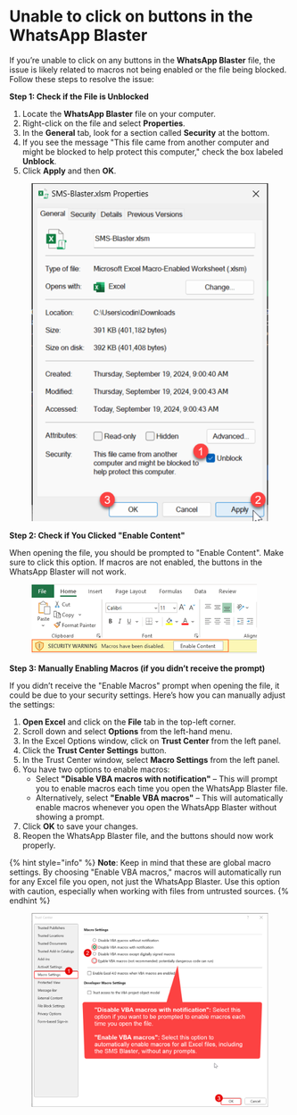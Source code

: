 # Unable to click on buttons in the WhatsApp Blaster

If you’re unable to click on any buttons in the **WhatsApp Blaster** file, the issue is likely related to macros not being enabled or the file being blocked. Follow these steps to resolve the issue:

**Step 1: Check if the File is Unblocked**

1. Locate the **WhatsApp Blaster** file on your computer.
2. Right-click on the file and select **Properties**.
3. In the **General** tab, look for a section called **Security** at the bottom.
4. If you see the message "This file came from another computer and might be blocked to help protect this computer," check the box labeled **Unblock**.
5. Click **Apply** and then **OK**.

<figure><img src="../.gitbook/assets/image (18).png" alt=""><figcaption></figcaption></figure>

**Step 2: Check if You Clicked "Enable Content"**

When opening the file, you should be prompted to "Enable Content". Make sure to click this option. If macros are not enabled, the buttons in the WhatsApp Blaster will not work.

<figure><img src="../.gitbook/assets/image (20).png" alt=""><figcaption></figcaption></figure>

**Step 3: Manually Enabling Macros (if you didn’t receive the prompt)**

If you didn’t receive the "Enable Macros" prompt when opening the file, it could be due to your security settings. Here’s how you can manually adjust the settings:

1. **Open Excel** and click on the **File** tab in the top-left corner.
2. Scroll down and select **Options** from the left-hand menu.
3. In the Excel Options window, click on **Trust Center** from the left panel.
4. Click the **Trust Center Settings** button.
5. In the Trust Center window, select **Macro Settings** from the left panel.
6. You have two options to enable macros:
   * Select **"Disable VBA macros with notification"** – This will prompt you to enable macros each time you open the WhatsApp Blaster file.
   * Alternatively, select **"Enable VBA macros"** – This will automatically enable macros whenever you open the WhatsApp Blaster without showing a prompt.
7. Click **OK** to save your changes.
8. Reopen the WhatsApp Blaster file, and the buttons should now work properly.

{% hint style="info" %}
**Note**: Keep in mind that these are global macro settings. By choosing "Enable VBA macros," macros will automatically run for any Excel file you open, not just the WhatsApp Blaster. Use this option with caution, especially when working with files from untrusted sources.
{% endhint %}

<figure><img src="../.gitbook/assets/image (19).png" alt=""><figcaption></figcaption></figure>
